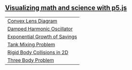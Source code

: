 <html>
<body>
	<section>
		<h2><span><a href="https://sims.blakerayvid.com">Visualizing math and science with p5.js</a></span></h2>
	</section>
	<section>
		<table>
			<tr>
				<td><a href="https://sims.blakerayvid.com/optics">Convex Lens Diagram</a></td>
			</tr>
			<tr>
				<td><a href="https://sims.blakerayvid.com/spring">Damped Harmonic Oscillator</a></td>
			</tr>
			<tr>
				<td><a href="https://sims.blakerayvid.com/interest">Exponential Growth of Savings</a></td>
			</tr>
			<tr>
				<td><a href="https://sims.blakerayvid.com/tank">Tank Mixing Problem</a></td>
			</tr>
			<tr>
				<td><a href="https://sims.blakerayvid.com/collide">Rigid Body Collisions in 2D</a></td>
			</tr>
			<tr>
				<td><a href="https://sims.blakerayvid.com/threebody">Three Body Problem</a></td>
			</tr>
		</table>
	</section>
</body>
</html>